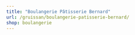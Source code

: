 ```yaml
---
title: "Boulangerie Pâtisserie Bernard"
url: /gruissan/boulangerie-patisserie-bernard/
shop: boulangerie
---
```

